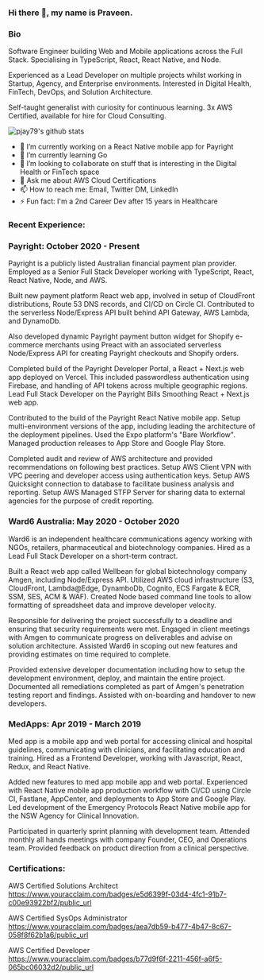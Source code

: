 ### Hi there 👋, my name is Praveen. 

### Bio

Software Engineer building Web and Mobile applications across the Full Stack. Specialising in TypeScript, React, React Native, and Node.

Experienced as a Lead Developer on multiple projects whilst working in Startup, Agency, and Enterprise environments.  Interested in Digital Health, FinTech, DevOps, and Solution Architecture. 

Self-taught generalist with curiosity for continuous learning. 3x AWS Certified, available for hire for Cloud Consulting.

![pjay79's github stats](https://github-readme-stats.vercel.app/api?username=pjay79&show_icons=true&theme=cobalt)

- 🔭 I’m currently working on a React Native mobile app for Payright
- 🌱 I’m currently learning Go
- 👯 I’m looking to collaborate on stuff that is interesting in the Digital Health or FinTech space
- 💬 Ask me about AWS Cloud Certifications
- 📫 How to reach me: Email, Twitter DM, LinkedIn
- ⚡ Fun fact: I'm a 2nd Career Dev after 15 years in Healthcare

### Recent Experience:

### Payright: October 2020 - Present

Payright is a publicly listed Australian financial payment plan provider. Employed as a Senior Full Stack Developer working with TypeScript, React, React Native, Node, and AWS.

Built new payment platform React web app, involved in setup of CloudFront distributions, Route 53 DNS records, and CI/CD on Circle CI. Contributed to the serverless Node/Express API built behind API Gateway, AWS Lambda, and DynamoDb.  

Also developed dynamic Payright payment button widget for Shopify e-commerce merchants using Preact with an associated serverless Node/Express API for creating Payright checkouts and Shopify orders. 

Completed build of the Payright Developer Portal, a React + Next.js web app deployed on Vercel. This included passwordless authentication using Firebase, and handling of API tokens across multiple geographic regions. Lead Full Stack Developer on the Payright Bills Smoothing React + Next.js web app. 

Contributed to the build of the Payright React Native mobile app. Setup multi-environment versions of the app, including leading the architecture of the deployment pipelines. Used the Expo platform's "Bare Workflow". Managed production releases to App Store and Google Play Store.

Completed audit and review of AWS architecture and provided recommendations on following best practices. Setup AWS Client VPN with VPC peering and developer access using authentication keys. Setup AWS Quicksight connection to database to facilitate business analysis and reporting. Setup AWS Managed STFP Server for sharing data to external agencies for the purpose of credit reporting.

### Ward6 Australia: May 2020 - October 2020

Ward6 is an independent healthcare communications agency working with NGOs, retailers, pharmaceutical and biotechnology companies. Hired as a Lead Full Stack Developer on a short-term contract.

Built a React web app called Wellbean for global biotechnology company Amgen, including Node/Express API. Utilized AWS cloud infrastructure (S3, CloudFront, Lambda@Edge, DynamboDb, Cognito, ECS Fargate & ECR, SSM, SES, ACM & WAF). Created Node based command line tools to allow formatting of spreadsheet data and improve developer velocity.

Responsible for delivering the project successfully to a deadline and ensuring that security requirements were met. Engaged in client meetings with Amgen to communicate progress on deliverables and advise on solution architecture. Assisted Ward6 in scoping out new features and providing estimates on time required to complete.

Provided extensive developer documentation including how to setup the development environment, deploy, and maintain the entire project. Documented all remediations completed as part of Amgen's penetration testing report and findings.  Assisted with on-boarding and handover to new developers.

### MedApps: Apr 2019 - March 2019

Med app is a mobile app and web portal for accessing clinical and hospital guidelines, communicating with clinicians, and facilitating education and training. Hired as a Frontend Developer, working with Javascript, React, Redux, and React Native.

Added new features to med app mobile app and web portal. Experienced with React Native mobile app production workflow with CI/CD using Circle CI, Fastlane, AppCenter, and deployments to App Store and Google Play. Led development of the Emergency Protocols React Native mobile app for the NSW Agency for Clinical Innovation.

Participated in quarterly sprint planning with development team. Attended monthly all hands meetings with company Founder, CEO, and Operations team. Provided feedback on product direction from a clinical perspective.

### Certifications:

AWS Certified Solutions Architect  
https://www.youracclaim.com/badges/e5d6399f-03d4-4fc1-91b7-c00e93922bf2/public_url

AWS Certified SysOps Administrator  
https://www.youracclaim.com/badges/aea7db59-b477-4b47-8c67-058f8f62b1a6/public_url

AWS Certified Developer  
https://www.youracclaim.com/badges/b77d9f6f-2211-456f-a6f5-065bc06032d2/public_url
